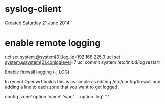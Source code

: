 # syslog-client
Created Saturday 21 June 2014


# enable remote logging
uci set [system.@system[0].log_ip=192.168.225.3](mailto:system.@system[0].log_ip=192.168.225.3)
uci set [system.@system[0].conloglevel](mailto:system.@system[0].conloglevel)=7
uci commit system
/etc/init.d/log restart


Enable firewall logging (-j LOG)

In recent Openwrt builds this is as simple as editing /etc/config/firewall and adding a line to each zone that you want to get logged

config 'zone'
option 'name' 'wan'
...
option 'log' '1'

